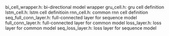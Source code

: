 bi_cell_wrapper.h: bi-directional model wrapper
gru_cell.h: gru cell definition
lstm_cell.h: lstm cell definitioin
rnn_cell.h: common rnn cell definition
seq_full_conn_layer.h: full-connected layer for sequence model
full_conn_layer.h: full-connected layer for common model
loss_layer.h: loss layer for common model
seq_loss_layer.h: loss layer for sequence model
